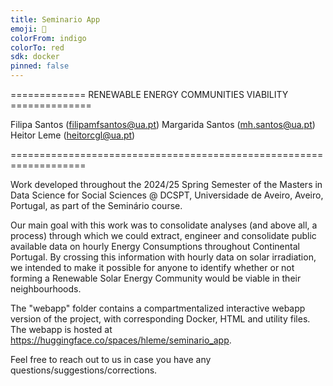 ```yaml
---
title: Seminario App
emoji: 🐠
colorFrom: indigo
colorTo: red
sdk: docker          
pinned: false
---
```


============= RENEWABLE ENERGY COMMUNITIES VIABILITY ==============

Filipa Santos (filipamfsantos@ua.pt)
Margarida Santos (mh.santos@ua.pt)
Heitor Leme (heitorcgl@ua.pt)

===================================================================

Work developed throughout the 2024/25 Spring Semester of the Masters in Data Science for Social Sciences @ DCSPT, Universidade de Aveiro, Aveiro, Portugal, as part of the Seminário course.

Our main goal with this work was to consolidate analyses (and above all, a process) through which we could extract, engineer and consolidate public available data on hourly Energy Consumptions throughout Continental Portugal. By crossing this information with hourly data on solar irradiation, we intended to make it possible for anyone to identify whether or not forming a Renewable Solar Energy Community would be viable in their neighbourhoods.

The "webapp" folder contains a compartmentalized interactive webapp version of the project, with corresponding Docker, HTML and utility files. The webapp is hosted at https://huggingface.co/spaces/hleme/seminario_app.

Feel free to reach out to us in case you have any questions/suggestions/corrections.